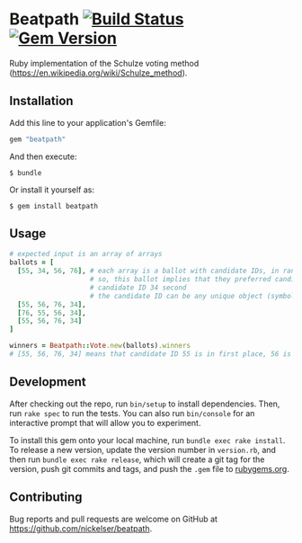 # Beatpath [![Build Status](https://travis-ci.org/nickelser/beatpath.svg?branch=master)](https://travis-ci.org/nickelser/beatpath) [![Gem Version](https://badge.fury.io/rb/beatpath.svg)](http://badge.fury.io/rb/beatpath)

Ruby implementation of the Schulze voting method (https://en.wikipedia.org/wiki/Schulze_method).

## Installation

Add this line to your application's Gemfile:

```ruby
gem "beatpath"
```

And then execute:

    $ bundle

Or install it yourself as:

    $ gem install beatpath

## Usage

```ruby
# expected input is an array of arrays
ballots = [
  [55, 34, 56, 76], # each array is a ballot with candidate IDs, in ranked order
                    # so, this ballot implies that they preferred candidate ID 55 first, then
                    # candidate ID 34 second
                    # the candidate ID can be any unique object (symbol, AR record, etc.)
  [55, 56, 76, 34],
  [76, 55, 56, 34],
  [55, 56, 76, 34]
]

winners = Beatpath::Vote.new(ballots).winners
# [55, 56, 76, 34] means that candidate ID 55 is in first place, 56 is in second place, 76 in third, and 34 is last
```

## Development

After checking out the repo, run `bin/setup` to install dependencies. Then, run `rake spec` to run the tests. You can also run `bin/console` for an interactive prompt that will allow you to experiment.

To install this gem onto your local machine, run `bundle exec rake install`. To release a new version, update the version number in `version.rb`, and then run `bundle exec rake release`, which will create a git tag for the version, push git commits and tags, and push the `.gem` file to [rubygems.org](https://rubygems.org).

## Contributing

Bug reports and pull requests are welcome on GitHub at https://github.com/nickelser/beatpath.

